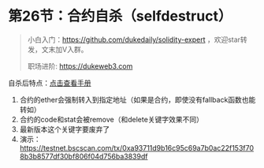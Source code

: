 # 第26节：合约自杀（selfdestruct）

> 小白入门：https://github.com/dukedaily/solidity-expert ，欢迎star转发，文末加V入群。
>
> 职场进阶: https://dukeweb3.com



自杀后特点：[点击查看手册](https://docs.soliditylang.org/en/v0.8.17/introduction-to-smart-contracts.html?highlight=selfdestruct#deactivate-and-self-destruct)

1. 合约的ether会强制转入到指定地址（如果是合约，即使没有fallback函数也能转如）
2. 合约的code和stat会被remove（和delete关键字效果不同）
3. 最新版本这个关键字要废弃了
4. 演示：https://testnet.bscscan.com/tx/0xa93711d9b16c95c69a7b0ac22f153f708b3b8577df30bf806f04d756ba3839df

